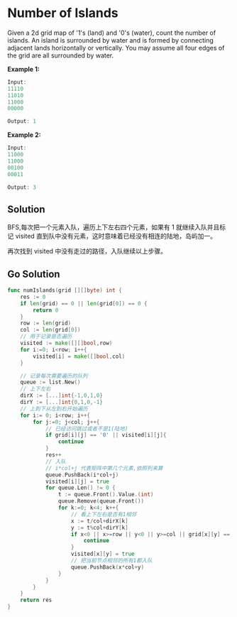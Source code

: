 <!--
 * @Author: Nettor
 * @Date: 2020-07-08 17:26:49
 * @LastEditors: Nettor
 * @LastEditTime: 2020-07-09 10:30:56
 * @Description: file content
-->

# Number of Islands

Given a 2d grid map of '1's (land) and '0's (water), count the number of islands. An island is surrounded by water and is formed by connecting adjacent lands horizontally or vertically. You may assume all four edges of the grid are all surrounded by water.

**Example 1:**

```go
Input:
11110
11010
11000
00000

Output: 1
```

**Example 2:**

```go
Input:
11000
11000
00100
00011

Output: 3
```

## Solution

BFS,每次把一个元素入队，遍历上下左右四个元素，如果有 1 就继续入队并且标记 visited 直到队中没有元素，这时意味着已经没有相连的陆地，岛屿加一。

再次找到 visited 中没有走过的路径，入队继续以上步骤。

## Go Solution

```go
func numIslands(grid [][]byte) int {
    res := 0
    if len(grid) == 0 || len(grid[0]) == 0 {
        return 0
    }
    row := len(grid)
    col := len(grid[0])
    // 用于记录是否遍历
    visited := make([][]bool,row)
    for i:=0; i<row; i++{
        visited[i] = make([]bool,col)
    }

    // 记录每次需要遍历的队列
    queue := list.New()
    // 上下左右
    dirX := [...]int{-1,0,1,0}
    dirY := [...]int{0,1,0,-1}
    // 上到下从左到右开始遍历
    for i:= 0; i<row; i++{
        for j:=0; j<col; j++{
            // 已经访问跳过或者不是1(陆地)
            if grid[i][j] == '0' || visited[i][j]{
                continue
            }
            res++
            // 入队
            // i*col+j 代表矩阵中第几个元素,依照列来算
            queue.PushBack(i*col+j)
            visited[i][j] = true
            for queue.Len() != 0 {
                t := queue.Front().Value.(int)
                queue.Remove(queue.Front())
                for k:=0; k<4; k++{
                    // 看上下左右是否有1相邻
                    x := t/col+dirX[k]
                    y := t%col+dirY[k]
                    if x<0 || x>=row || y<0 || y>=col || grid[x][y] == '0' || visited[x][y]{
                        continue
                    }
                    visited[x][y] = true
                    // 把当前节点相邻的所有1都入队
                    queue.PushBack(x*col+y)
                }
            }
        }
    }
    return res
}
```
